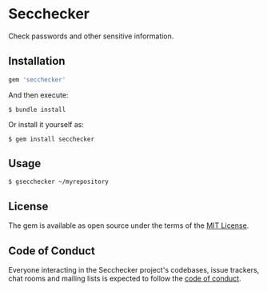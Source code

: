 # Secchecker

Check passwords and other sensitive information.

## Installation


```ruby
gem 'secchecker'
```

And then execute:

    $ bundle install

Or install it yourself as:

    $ gem install secchecker

## Usage

    $ gsecchecker ~/myrepository

## License

The gem is available as open source under the terms of the [MIT License](https://opensource.org/licenses/MIT).

## Code of Conduct

Everyone interacting in the Secchecker project's codebases, issue trackers, chat rooms and mailing lists is expected to follow the [code of conduct](https://github.com/[USERNAME]/secchecker/blob/master/CODE_OF_CONDUCT.md).
